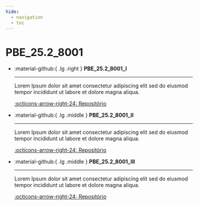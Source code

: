 ```yaml
---
hide:
  - navigation
  - toc
---  
```


# PBE_25.2_8001



<div class="grid cards" markdown>

-   :material-github:{ .lg .right } __PBE_25.2_8001_I__

    ---

    Lorem Ipsum dolor sit amet consectetur adipiscing elit sed do eiusmod tempor incididunt ut labore et dolore magna aliqua.

    [:octicons-arrow-right-24: Repositório](https://github.com/Projetos-de-Extensao/PBE_25.2_8001_I)

-   :material-github:{ .lg .middle } __PBE_25.2_8001_II__

    ---

    Lorem Ipsum dolor sit amet consectetur adipiscing elit sed do eiusmod tempor incididunt ut labore et dolore magna aliqua.

    [:octicons-arrow-right-24: Repositório](https://github.com/Projetos-de-Extensao/PBE_25.2_8001_II)


-   :material-github:{ .lg .middle } __PBE_25.2_8001_III__

    ---

    Lorem Ipsum dolor sit amet consectetur adipiscing elit sed do eiusmod tempor incididunt ut labore et dolore magna aliqua.

    [:octicons-arrow-right-24: Repositório](https://github.com/Projetos-de-Extensao/PBE_25.2_8001_III)


</div>

